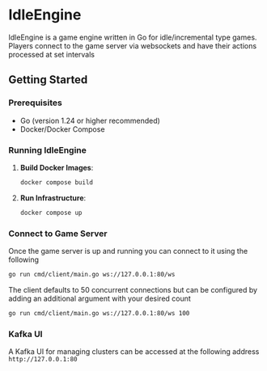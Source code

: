# IdleEngine

IdleEngine is a game engine written in Go for idle/incremental type games. Players connect to the game server via websockets and have their actions processed at set intervals

## Getting Started

### Prerequisites

- Go (version 1.24 or higher recommended)
- Docker/Docker Compose

### Running IdleEngine

1. **Build Docker Images**:

   ```bash
   docker compose build
   ```

2. **Run Infrastructure**:

   ```bash
   docker compose up
   ```

### Connect to Game Server

Once the game server is up and running you can connect to it using the following

```bash
go run cmd/client/main.go ws://127.0.0.1:80/ws
```

The client defaults to 50 concurrent connections but can be configured by adding an additional argument with your desired count

```bash
go run cmd/client/main.go ws://127.0.0.1:80/ws 100
```

### Kafka UI

A Kafka UI for managing clusters can be accessed at the following address `http://127.0.0.1:80`

